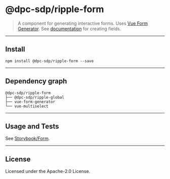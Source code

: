 # @dpc-sdp/ripple-form

> A component for generating interactive forms. Uses [Vue Form
Generator](https://github.com/vue-generators/vue-form-generator). See
[documentation](https://icebob.gitbooks.io/vueformgenerator/content/) for
creating fields.

--------------------------------------------------------------------------------

## Install

```shell
npm install @dpc-sdp/ripple-form --save
```

--------------------------------------------------------------------------------

## Dependency graph

```shell
@dpc-sdp/ripple-form
├── @dpc-sdp/ripple-global
├── vue-form-generator
└── vue-multiselect
```

--------------------------------------------------------------------------------

## Usage and Tests

See [Storybook/Form](https://ripple.sdp.vic.gov.au/?selectedKind=Molecules/Form&selectedStory=Form).

--------------------------------------------------------------------------------

## License

Licensed under the Apache-2.0 License.
